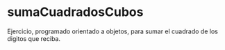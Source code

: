 # sumaCuadradosCubos
Ejercicio, programado orientado a objetos, para sumar el cuadrado de los digitos que reciba.
